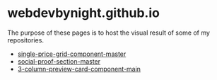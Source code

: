 # webdevbynight.github.io

The purpose of these pages is to host the visual result of some of my repositories.

- [single-price-grid-component-master](/single-price-grid-component-master/)
- [social-proof-section-master](/social-proof-section-master/)
- [3-column-preview-card-component-main](/3-column-preview-card-component-main/)
